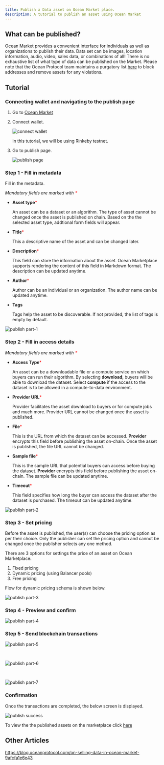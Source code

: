 ```yaml
---
title: Publish a Data asset on Ocean Market place.
description: A tutorial to publish an asset using Ocean Market
---
```


## What can be published?

Ocean Market provides a convenient interface for individuals as well as organizations to publish their data. Data set can be images, location information, audio, video, sales data, or combinations of all! There is no exhaustive list of what type of data can be published on the Market. Please note that the Ocean Protocol team maintains a purgatory list [here](https://github.com/oceanprotocol/list-purgatory) to block addresses and remove assets for any violations.

## Tutorial

### Connecting wallet and navigating to the publish page

1. Go to <a href="https://v4.market.oceanprotocol.com " target="_blank">Ocean Market</a>

2. Connect wallet.

   ![connect wallet](images/marketplace/connect-wallet.png 'Connect wallet')

   In this tutorial, we will be using Rinkeby testnet.

3. Go to publish page.

   ![publish page](images/marketplace/publish.png 'Go to publish page')

### Step 1 - Fill in metadata

Fill in the metadata.

_Mandatory fields are marked with <span style="color: red;">\*</span>_

- **Asset type**<span style="color: red;">\*</span>

  An asset can be a dataset or an algorithm. The type of asset cannot be changed once the asset is published on chain. Based on the the selected asset type, addtional form fields will appear.

- **Title**<span style="color: red;">\*</span>

  This a descriptive name of the asset and can be changed later.

- **Description**<span style="color: red;">\*</span>

  This field can store the information about the asset. Ocean Marketplace supports rendering the content of this field in Markdown format. The description can be updated anytime.

- **Author**<span style="color: red;">\*</span>

  Author can be an individual or an organization. The author name can be updated anytime.

- **Tags**

  Tags help the asset to be discoverable. If not provided, the list of tags is empty by default.

![publish part-1](images/marketplace/publish-1.png 'Fill in metadata')

### Step 2 - Fill in access details

_Mandatory fields are marked with <span style="color: red;">\*</span>_

- **Access Type**<span style="color: red;">\*</span>

  An asset can be a downloadable file or a compute service on which buyers can run their algorithm. By selecting **download**, buyers will be able to download the dataset. Select **compute** if the access to the dataset is to be allowed in a compute-to-data environment.

- **Provider URL**<span style="color: red;">\*</span>

  Provider facilitates the asset download to buyers or for compute jobs and much more. Provider URL cannot be changed once the asset is published.

- **File**<span style="color: red;">\*</span>

  This is the URL from which the dataset can be accessed. **Provider** encrypts this field before publishing the asset on-chain. Once the asset is published, the file URL cannot be changed.

- **Sample file**<span style="color: red;">\*</span>

  This is the sample URL that potential buyers can access before buying the dataset. **Provider** encrypts this field before publishing the asset on-chain. The sample file can be updated anytime.

- **Timeout**<span style="color: red;">\*</span>

  This field specifies how long the buyer can access the dataset after the dataset is purchased. The timeout can be updated anytime.

![publish part-2](images/marketplace/publish-2.png 'Fill in access details')

### Step 3 - Set pricing

Before the asset is published, the user(s) can choose the pricing option as per their choice. Only the publisher can set the pricing option and cannot be changed once the publisher selects any one method.

There are 3 options for settings the price of an asset on Ocean Marketplace.

1. Fixed pricing
2. Dynamic pricing (using Balancer pools)
3. Free pricing

Flow for dynamic pricing schema is shown below.

![publish part-3](images/marketplace/publish-3.png 'Set pricing')

### Step 4 - Preview and confirm

![publish part-4](images/marketplace/publish-4.png 'Preview')

### Step 5 - Send blockchain transactions

![publish part-5](images/marketplace/publish-5.png 'Transaction 1 - Allow access to Ocean tokens')

<br />

![publish part-6](images/marketplace/publish-6.png 'Transaction 2 - Deploy data NFT and datatoken')

<br />

![publish part-7](images/marketplace/publish-7.png 'Transaction 3 - Publish DDO')

### Confirmation

Once the transactions are completed, the below screen is displayed.

![publish success](images/marketplace/publish-8.png 'Successful publish')

To view the the published assets on the marketplace click [here](https://v4.market.oceanprotocol.com/profile)

## Other Articles

https://blog.oceanprotocol.com/on-selling-data-in-ocean-market-9afcfa1e6e43
